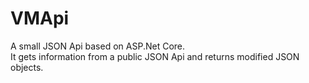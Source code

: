 # VMApi
A small JSON Api based on ASP.Net Core. \
It gets information from a public JSON Api and returns modified JSON objects.
